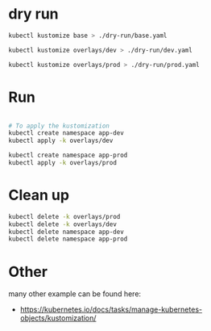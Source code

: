 # dry run

```bash
kubectl kustomize base > ./dry-run/base.yaml

kubectl kustomize overlays/dev > ./dry-run/dev.yaml

kubectl kustomize overlays/prod > ./dry-run/prod.yaml
```

# Run
```bash

# To apply the kustomization
kubectl create namespace app-dev
kubectl apply -k overlays/dev

kubectl create namespace app-prod
kubectl apply -k overlays/prod

```
# Clean up
```bash
kubectl delete -k overlays/prod
kubectl delete -k overlays/dev
kubectl delete namespace app-dev
kubectl delete namespace app-prod
```

# Other
many other example can be found here:
- https://kubernetes.io/docs/tasks/manage-kubernetes-objects/kustomization/
